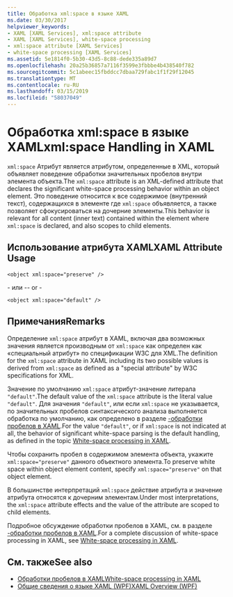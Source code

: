 ```yaml
---
title: Обработка xml:space в языке XAML
ms.date: 03/30/2017
helpviewer_keywords:
- XAML [XAML Services], xml:space attribute
- XAML [XAML Services], white-space processing
- xml:space attribute [XAML Services]
- white-space processing [XAML Services]
ms.assetid: 5e1814f0-5b30-43d5-8c88-dede335a89d7
ms.openlocfilehash: 20a25b36857a7116f3599e3fbbbe4b438540f782
ms.sourcegitcommit: 5c1abeec15fbddcc7dbaa729fabc1f1f29f12045
ms.translationtype: MT
ms.contentlocale: ru-RU
ms.lasthandoff: 03/15/2019
ms.locfileid: "58037049"
---
```

# <a name="xmlspace-handling-in-xaml"></a><span data-ttu-id="56994-102">Обработка xml:space в языке XAML</span><span class="sxs-lookup"><span data-stu-id="56994-102">xml:space Handling in XAML</span></span>
<span data-ttu-id="56994-103">`xml:space` Атрибут является атрибутом, определенные в XML, который объявляет поведение обработки значительных пробелов внутри элемента объекта.</span><span class="sxs-lookup"><span data-stu-id="56994-103">The `xml:space` attribute is an XML-defined attribute that declares the significant white-space processing behavior within an object element.</span></span> <span data-ttu-id="56994-104">Это поведение относится к все содержимое (внутренний текст), содержащихся в элементе где `xml:space` объявляется, а также позволяет сфокусироваться на дочерние элементы.</span><span class="sxs-lookup"><span data-stu-id="56994-104">This behavior is relevant for all content (inner text) contained within the element where `xml:space` is declared, and also scopes to child elements.</span></span>  
  
## <a name="xaml-attribute-usage"></a><span data-ttu-id="56994-105">Использование атрибута XAML</span><span class="sxs-lookup"><span data-stu-id="56994-105">XAML Attribute Usage</span></span>  
  
```xaml  
<object xml:space="preserve" />  
```  
  
 <span data-ttu-id="56994-106">\- или -</span><span class="sxs-lookup"><span data-stu-id="56994-106">\- or -</span></span>  
  
```xaml  
<object xml:space="default" />  
```  
  
## <a name="remarks"></a><span data-ttu-id="56994-107">Примечания</span><span class="sxs-lookup"><span data-stu-id="56994-107">Remarks</span></span>  
 <span data-ttu-id="56994-108">Определение `xml:space` атрибут в XAML, включая два возможных значения является производным от `xml:space` как определен как «специальный атрибут» по спецификации W3C для XML.</span><span class="sxs-lookup"><span data-stu-id="56994-108">The definition for the `xml:space` attribute in XAML including its two possible values is derived from `xml:space` as defined as a "special attribute" by W3C specifications for XML.</span></span>  
  
 <span data-ttu-id="56994-109">Значение по умолчанию `xml:space` атрибут-значение литерала `"default"`.</span><span class="sxs-lookup"><span data-stu-id="56994-109">The default value of the `xml:space` attribute is the literal value `"default"`.</span></span> <span data-ttu-id="56994-110">Для значения `"default"`, или если `xml:space` не указывается, по значительных пробелов синтаксического анализа выполняется обработка по умолчанию, как определено в разделе [-обработки пробелов в XAML](whitespace-processing-in-xaml.md).</span><span class="sxs-lookup"><span data-stu-id="56994-110">For the value `"default"`, or if `xml:space` is not indicated at all, the behavior of significant white-space parsing is the default handling, as defined in the topic [White-space processing in XAML](whitespace-processing-in-xaml.md).</span></span>  
  
 <span data-ttu-id="56994-111">Чтобы сохранить пробел в содержимом элемента объекта, укажите `xml:space="preserve"` данного объектного элемента.</span><span class="sxs-lookup"><span data-stu-id="56994-111">To preserve white space within object element content, specify `xml:space="preserve"` on that object element.</span></span>  
  
 <span data-ttu-id="56994-112">В большинстве интерпретаций `xml:space` действие атрибута и значение атрибута относятся к дочерним элементам.</span><span class="sxs-lookup"><span data-stu-id="56994-112">Under most interpretations, the `xml:space` attribute effects and the value of the attribute are scoped to child elements.</span></span>  
  
 <span data-ttu-id="56994-113">Подробное обсуждение обработки пробелов в XAML, см. в разделе [-обработки пробелов в XAML](whitespace-processing-in-xaml.md).</span><span class="sxs-lookup"><span data-stu-id="56994-113">For a complete discussion of white-space processing in XAML, see [White-space processing in XAML](whitespace-processing-in-xaml.md).</span></span>  
  
## <a name="see-also"></a><span data-ttu-id="56994-114">См. также</span><span class="sxs-lookup"><span data-stu-id="56994-114">See also</span></span>
- [<span data-ttu-id="56994-115">Обработки пробелов в XAML</span><span class="sxs-lookup"><span data-stu-id="56994-115">White-space processing in XAML</span></span>](whitespace-processing-in-xaml.md)
- [<span data-ttu-id="56994-116">Общие сведения о языке XAML (WPF)</span><span class="sxs-lookup"><span data-stu-id="56994-116">XAML Overview (WPF)</span></span>](../wpf/advanced/xaml-overview-wpf.md)

